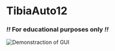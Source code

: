 # TibiaAuto12

###  _!!_ For educational purposes only _!!_


![Demonstraction of GUI](link-to-image)
